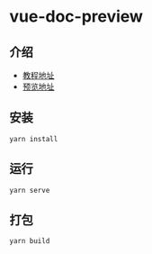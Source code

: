 # vue-doc-preview

## 介绍
- [教程地址](https://ele-cat.gitee.io/tools/VueDocPreview.html)
- [预览地址](https://ele-cat.gitee.io/vue-doc-preview)

## 安装

```
yarn install
```

## 运行

```
yarn serve
```

## 打包

```
yarn build
```
